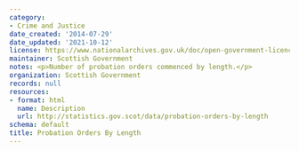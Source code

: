 ```yaml
---
category:
- Crime and Justice
date_created: '2014-07-29'
date_updated: '2021-10-12'
license: https://www.nationalarchives.gov.uk/doc/open-government-licence/version/3/
maintainer: Scottish Government
notes: <p>Number of probation orders commenced by length.</p>
organization: Scottish Government
records: null
resources:
- format: html
  name: Description
  url: http://statistics.gov.scot/data/probation-orders-by-length
schema: default
title: Probation Orders By Length
---
```

